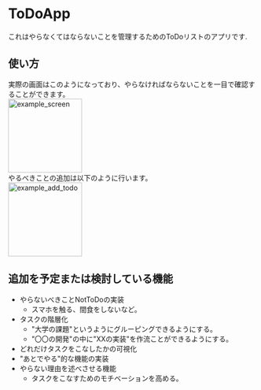 # ToDoApp
これはやらなくてはならないことを管理するためのToDoリストのアプリです. 

## 使い方
実際の画面はこのようになっており、やらなければならないことを一目で確認することができます。\
<img width="150" alt="example_screen" src="https://github.com/user-attachments/assets/518a5137-e2a0-46c2-9252-5621c037dfe3" />\
やるべきことの追加は以下のように行います。\
<img width="150" alt="example_add_todo" src="https://github.com/user-attachments/assets/e9c98575-c402-4d16-8a0d-16ecc547cf84" />

## 追加を予定または検討している機能
- やらないべきことNotToDoの実装
  - スマホを触る、間食をしないなど。
- タスクの階層化
  - "大学の課題"というようにグルーピングできるようにする。
  - "〇〇の開発"の中に"XXの実装"を作流ことができるようにする。
- どれだけタスクをこなしたかの可視化
- "あとでやる"的な機能の実装
- やらない理由を述べさせる機能
  - タスクをこなすためのモチベーションを高める。
